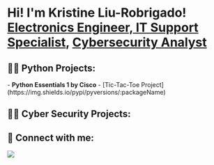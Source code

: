 <h1>Hi! I'm Kristine Liu-Robrigado! <br/><a href="https://www.linkedin.com/in/kliurobrigado/">Electronics Engineer, IT Support Specialist</a>, <a href="https://github.com/kliurobrigado/">Cybersecurity Analyst</a>


<h2>👨‍💻 Python Projects:</h2>
- <b>Python Essentials 1 by Cisco</b>
  - [Tic-Tac-Toe Project](https://img.shields.io/pypi/pyversions/:packageName)

<h2>👨‍💻 Cyber Security Projects:</h2>
 

<h2> 🤳 Connect with me:</h2>

<a href="https://linkedin.com/in/kliurobrigado"><img src="https://img.shields.io/badge/-LinkedIn-0072b1?&style=for-the-badge&logo=linkedin&logoColor=white" /></a>

<!--
**kliurobrigado/kliurobrigado** is a ✨ _special_ ✨ repository because its `README.md` (this file) appears on your GitHub profile.

Here are some ideas to get you started:

- 🔭 I’m currently working on ...
- 🌱 I’m currently learning ...
- 👯 I’m looking to collaborate on ...
- 🤔 I’m looking for help with ...
- 💬 Ask me about ...
- 📫 How to reach me: ...
- 😄 Pronouns: ...
- ⚡ Fun fact: ...
-->
